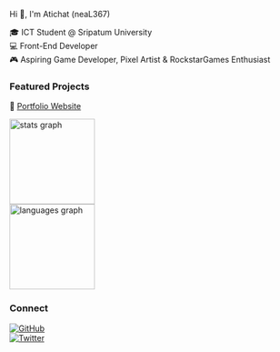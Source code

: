 Hi 👋, I'm Atichat (neaL367)  

🎓 ICT Student @ Sripatum University  
💻 Front-End Developer  
🎮 Aspiring Game Developer, Pixel Artist & RockstarGames Enthusiast  

### Featured Projects  
🚀 [Portfolio Website](https://neal367.vercel.app/)  

<div align="left">
  <img src="https://github-readme-stats.vercel.app/api?username=neaL367&hide_title=false&hide_rank=false&show_icons=true&include_all_commits=true&count_private=true&disable_animations=false&theme=dracula&locale=en&hide_border=false" height="150" alt="stats graph"  />
</div>
<div align="left">
  <img src="https://github-readme-stats.vercel.app/api/top-langs?username=neaL367&locale=en&hide_title=false&layout=compact&card_width=320&langs_count=5&theme=dracula&hide_border=false" height="150" alt="languages graph"  />
</div>

### Connect  
[![GitHub](https://img.shields.io/badge/GitHub-181717?style=for-the-badge&logo=github&logoColor=white)](https://github.com/neaL367)  
[![Twitter](https://img.shields.io/badge/Twitter-1DA1F2?style=for-the-badge&logo=twitter&logoColor=white)](https://x.com/NL367)  
